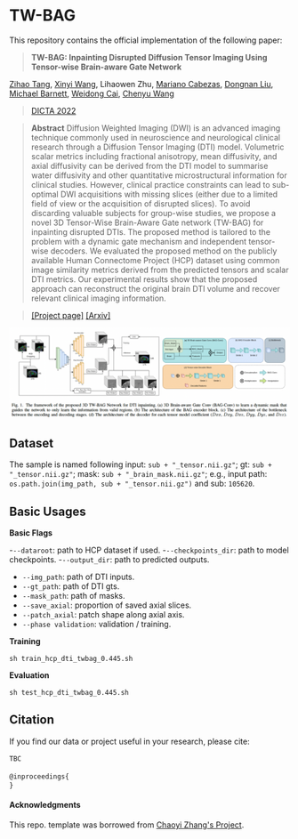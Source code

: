 # TW-BAG

This repository contains the official implementation of the following paper:

> **TW-BAG: Inpainting Disrupted Diffusion Tensor Imaging Using Tensor-wise Brain-aware Gate Network**
>
> 
[Zihao Tang](https://scholar.google.com.au/citations?user=JAfD8moAAAAJ&hl=en&oi=sra), 
[Xinyi Wang](https://scholar.google.com/citations?user=_uPPBqUAAAAJ&hl=en),
Lihaowen Zhu, 
[Mariano Cabezas](https://scholar.google.com.au/citations?user=zPs-kAkAAAAJ&hl=en&oi=sra),
[Dongnan Liu](https://scholar.google.com.au/citations?user=JZzb8XUAAAAJ&hl=en&oi=sra),
[Michael Barnett](https://scholar.google.com.au/citations?user=iZVWDzwAAAAJ&hl=en),
[Weidong Cai](https://weidong-tom-cai.github.io),
[Chenyu Wang](https://scholar.google.com.au/citations?user=mo0AoZAAAAAJ&hl=en)
>

> [DICTA 2022](http://dicta2022.dictaconference.org)

>
> **Abstract** Diffusion Weighted Imaging (DWI) is an advanced imaging technique commonly used in neuroscience and neurological clinical research through a Diffusion Tensor Imaging (DTI) model. Volumetric scalar metrics including fractional anisotropy, mean diffusivity, and axial diffusivity can be derived from the DTI model to summarise water diffusivity and other quantitative microstructural information for clinical studies. However,  clinical practice constraints can lead to sub-optimal DWI acquisitions with missing slices (either due to a limited field of view or the acquisition of disrupted slices). To avoid discarding valuable subjects for group-wise studies, we propose a novel 3D Tensor-Wise Brain-Aware Gate network (TW-BAG) for inpainting disrupted DTIs. The proposed method is tailored to the problem with a dynamic gate mechanism and independent tensor-wise decoders. We evaluated the proposed method on the publicly available Human Connectome Project (HCP) dataset using common image similarity metrics derived from the predicted tensors and scalar DTI metrics. Our experimental results show that the proposed approach can reconstruct the original brain DTI volume and recover relevant clinical imaging information.
>

> [[Project page]]() [[Arxiv]](https://arxiv.org/abs/2210.17076)

<!-- ![img](docs/teaser.png) -->
![TW-BAG](./teaser.png)

## Dataset

The sample is named following input: ```sub + "_tensor.nii.gz"```;  gt: ```sub + "_tensor.nii.gz"```; mask: ```sub + "_brain_mask.nii.gz"```; e.g., input path: ```os.path.join(img_path, sub + "_tensor.nii.gz")``` and sub: ```105620```.


## Basic Usages

**Basic Flags**

-```--dataroot```: path to HCP dataset if used. 
-```--checkpoints_dir```: path to model checkpoints. 
-```--output_dir```: path to predicted outputs.
- ```--img_path```: path of DTI inputs.
- ```--gt_path```: path of DTI gts.
- ```--mask_path```: path of masks.
- ```--save_axial```: proportion of saved axial slices.
- ```--patch_axial```: patch shape along axial axis.
- ```--phase validation```: validation / training.

**Training**
```
sh train_hcp_dti_twbag_0.445.sh
```

**Evaluation**
```
sh test_hcp_dti_twbag_0.445.sh
```

## Citation

If you find our data or project useful in your research, please cite:

```
TBC

@inproceedings{
}
```
#### Acknowledgments
This repo. template was borrowed from [Chaoyi Zhang's Project](https://github.com/chaoyivision/SGGpoint). 

